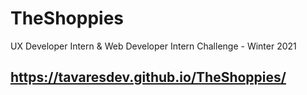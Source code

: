 # TheShoppies
UX Developer Intern &amp; Web Developer Intern Challenge - Winter 2021

## https://tavaresdev.github.io/TheShoppies/
